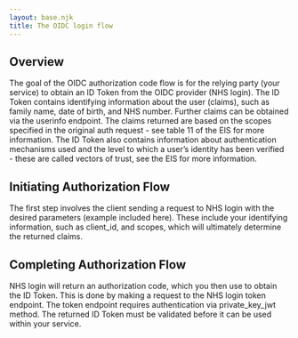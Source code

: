 ```yaml
---
layout: base.njk
title: The OIDC login flow
---
```


 ## Overview
 The goal of the OIDC authorization code flow is for the relying party (your service) to obtain an ID Token from the OIDC provider (NHS login). The ID Token contains identifying information about the user (claims), such as family name, date of birth, and NHS number. Further claims can be obtained via the userinfo endpoint. The claims returned are based on the scopes specified in the original auth request - see table 11 of the EIS for more information. The ID Token also contains information about authentication mechanisms used and the level to which a user’s identity has been verified - these are called vectors of trust, see the EIS for more information.

 ## Initiating Authorization Flow
 The first step involves the client sending a request to NHS login with the desired parameters (example included here). These include your identifying information, such as client_id, and scopes, which will ultimately determine the returned claims.

 ## Completing Authorization Flow
 NHS login will return an authorization code, which you then use to obtain the ID Token. This is done by making a request to the NHS login token endpoint. The token endpoint requires authentication via private_key_jwt method. The returned ID Token must be validated before it can be used within your service.